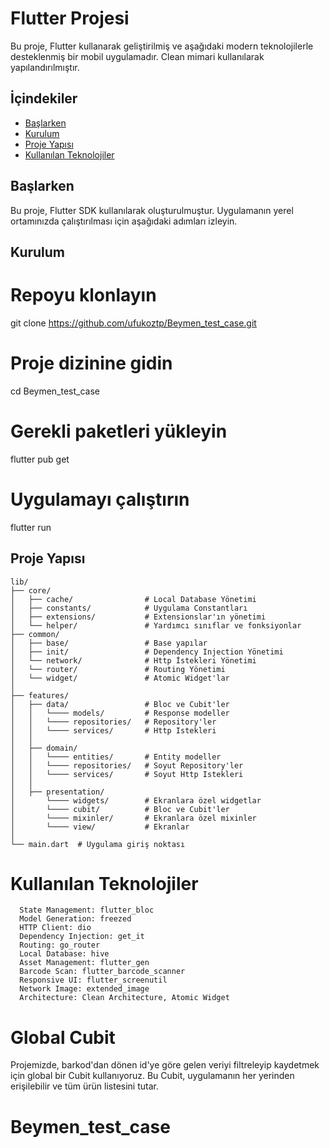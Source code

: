 # Flutter Projesi

Bu proje, Flutter kullanarak geliştirilmiş ve aşağıdaki modern teknolojilerle desteklenmiş bir mobil uygulamadır. Clean mimari kullanılarak yapılandırılmıştır.

## İçindekiler

- [Başlarken](#başlarken)
- [Kurulum](#kurulum)
- [Proje Yapısı](#proje-yapısı)
- [Kullanılan Teknolojiler](#kullanılan-teknolojiler)

## Başlarken

Bu proje, Flutter SDK kullanılarak oluşturulmuştur. Uygulamanın yerel ortamınızda çalıştırılması için aşağıdaki adımları izleyin.

## Kurulum

# Repoyu klonlayın
git clone https://github.com/ufukoztp/Beymen_test_case.git

# Proje dizinine gidin
cd Beymen_test_case

# Gerekli paketleri yükleyin
flutter pub get

# Uygulamayı çalıştırın
flutter run

## Proje Yapısı
```
lib/
├── core/
│   ├── cache/                # Local Database Yönetimi
│   ├── constants/            # Uygulama Constantları
│   ├── extensions/           # Extensionslar'ın yönetimi
│   └── helper/               # Yardımcı sınıflar ve fonksiyonlar
├── common/
│   ├── base/                 # Base yapılar
│   ├── init/                 # Dependency Injection Yönetimi
│   └── network/              # Http İstekleri Yönetimi
│   └── router/               # Routing Yönetimi
│   └── widget/               # Atomic Widget'lar
│
├── features/
│   ├── data/                 # Bloc ve Cubit'ler
│   │   └──── models/         # Response modeller
│   │   └──── repositories/   # Repository'ler
│   │   └──── services/       # Http Istekleri
│   │
│   ├── domain/
│   │   └──── entities/       # Entity modeller
│   │   └──── repositories/   # Soyut Repository'ler
│   │   └──── services/       # Soyut Http Istekleri
│   │
│   ├── presentation/
│       └──── widgets/        # Ekranlara özel widgetlar
│       └──── cubit/          # Bloc ve Cubit'ler
│       └──── mixinler/       # Ekranlara özel mixinler
│       └──── view/           # Ekranlar
│
└── main.dart  # Uygulama giriş noktası
```

# Kullanılan Teknolojiler
```
  State Management: flutter_bloc
  Model Generation: freezed
  HTTP Client: dio
  Dependency Injection: get_it
  Routing: go_router
  Local Database: hive
  Asset Management: flutter_gen
  Barcode Scan: flutter_barcode_scanner
  Responsive UI: flutter_screenutil
  Network Image: extended_image
  Architecture: Clean Architecture, Atomic Widget
```

# Global Cubit

Projemizde, barkod'dan dönen id'ye göre gelen veriyi filtreleyip kaydetmek için global bir Cubit kullanıyoruz. Bu Cubit, uygulamanın her yerinden erişilebilir ve tüm ürün listesini tutar.

# Beymen_test_case
